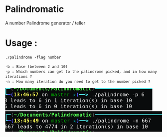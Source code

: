 # Palindromatic
A number Palindrome generator / teller
# Usage :
`./palindrome -flag number`

    -b : Base (between 2 and 10)
    -p : Which numbers can get to the palindrome picked, and in how many iterations ?
    -n : How many iteration do you need to get to the number picked ?

![-p_6](ressources/-p_6.png)
![-n_667](ressources/-n_667.png)
